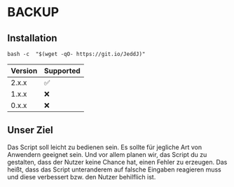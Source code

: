 # BACKUP

## Installation
```
bash -c  "$(wget -qO- https://git.io/JeddJ)"
```

| Version | Supported          |
| ------- | ------------------ |
| 2.x.x   | :white_check_mark: |
| 1.x.x   | :x: |
| 0.x.x   | :x:                |


## Unser Ziel
Das Script soll leicht zu bedienen sein.
Es sollte für jegliche Art von Anwendern geeignet sein.
Und vor allem planen wir, das Script du zu gestalten, dass der Nutzer keine Chance hat, einen Fehler zu erzeugen.
Das heißt, dass das Script unteranderem auf falsche Eingaben reagieren muss und diese verbessert bzw. den Nutzer behilflich ist.
